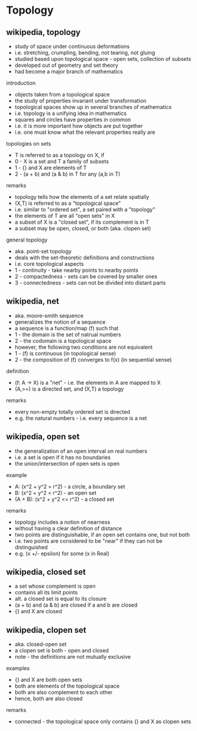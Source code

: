 
<!-- ======================================================================= -->
# Topology

<!-- ======================================================================= -->
## wikipedia, topology

* study of space under continuous deformations
* i.e. stretching, crumpling, bending, not tearing, not gluing
* studied based upon topological space - open sets, collection of subsets
* developed out of geometry and set theory
* had become a major branch of mathematics

introduction

* objects taken from a topological space
* the study of properties invariant under transformation
* topological spaces show up in several branches of mathematics
* i.e. topology is a unifying idea in mathematics
* squares and circles have properties in common
* i.e. it is more important how objects are put together
* i.e. one must know what the relevant properties really are

topologies on sets

* T is referred to as a topology on X, if
* 0 - X is a set and T a family of subsets
* 1 - {} and X are elements of T
* 2 - (a + b) and (a & b) in T for any (a,b in T)

remarks

* topology tells how the elements of a set relate spatially
* (X,T) is referred to as a "topological space"
* i.e. similar to "ordered set", a set paired with a "topology"
* the elements of T are all "open sets" in X
* a subset of X is a "closed set", if its complement is in T
* a subset may be open, closed, or both (aka. clopen set)

general topology

* aka. point-set topology
* deals with the set-theoretic definitions and constructions
* i.e. core topological aspects
* 1 - continuity - take nearby points to nearby points
* 2 - compactedness - sets can be covered by smaller ones
* 3 - connectedness - sets can not be divided into distant parts

<!-- ======================================================================= -->
## wikipedia, net

* aka. moore-smith sequence
* generalizes the notion of a sequence
* a sequence is a function/map (f) such that
* 1 - the domain is the set of natrual numbers
* 2 - the codomain is a topological space
* however, the following two conditions are not equivalent
* 1 - (f) is continuous (in topological sense)
* 2 - the composition of (f) converges to f(x) (in sequential sense)

definition

* (f: A -> X) is a "net" - i.e. the elements in A are mapped to X
* (A,>=) is a directed set, and (X,T) a topology

remarks

* every non-empty totally ordered set is directed
* e.g. the natural numbers - i.e. every sequence is a net

<!-- ======================================================================= -->
## wikipedia, open set

* the generalization of an open interval on real numbers
* i.e. a set is open if it has no boundaries
* the union/intersection of open sets is open

example

* A: (x^2 + y^2 = r^2) - a circle, a boundary set
* B: (x^2 + y^2 < r^2) - an open set
* (A + B): (x^2 + y^2 <= r^2) - a closed set

remarks

* topology includes a notion of nearness
* without having a clear definition of distance
* two points are distinguishable, if an open set contains one, but not both
* i.e. two points are considered to be "near" if they can not be distinguished
* e.g. (x +/- epsilon) for some (x in Real)

<!-- ======================================================================= -->
## wikipedia, closed set

* a set whose complement is open
* contains all its limit points
* alt. a closed set is equal to its closure
* (a + b) and (a & b) are closed if a and b are closed
* {} and X are closed

<!-- ======================================================================= -->
## wikipedia, clopen set

* aka. closed-open set
* a clopen set is both - open and closed
* note - the definitions are not mutually exclusive

examples

* {} and X are both open sets
* both are elements of the topological space
* both are also complement to each other
* hence, both are also closed

remarks

* connected - the topological space only contains {} and X as clopen sets
